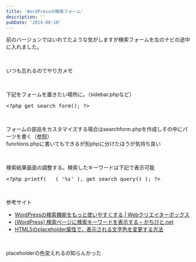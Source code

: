 ```yaml
---
title: 'WordPressの検索フォーム'
description: ''
pubDate: '2014-08-10'
---
```


<p>前のバージョンではいれてたような気がしますが検索フォームを左のナビの途中に入れました。</p>
<p>&nbsp;</p>
<p>いつも忘れるのでやり方メモ</p>
<p>&nbsp;</p>
<p>下記をフォームを置きたい場所に。（sidebar.phpなど）</p>
<pre class="brush: php; title: ; notranslate" title="">&lt;?php get_search_form(); ?&gt;</pre>
<p>&nbsp;</p>
<p>フォームの部品をカスタマイズする場合はsearchform.phpを作成しその中にパーツを書く（<a href="http://www.webcreatorbox.com/tech/wordpress-search/">参照</a>）<br>
functions.phpに書いてもできるが別phpに分けたほうが気持ち良い</p>
<p>&nbsp;</p>
<p>検索結果画面の調整する。検索したキーワードは下記で表示可能</p>
<pre class="brush: php; title: ; notranslate" title="">&lt;?php printf( __( '%s' ), get_search_query() ); ?&gt;</pre>
<p>&nbsp;</p>
<p>参考サイト</p>
<ul>
<li><a href="http://www.webcreatorbox.com/tech/wordpress-search/">WordPressの検索機能をもっと使いやすくする | Webクリエイターボックス</a></li>
<li><a href="http://kachibito.net/wp-code/show-search-result">[WordPress] 検索ページに検索キーワードを表示する – かちびと.net</a></li>
<li><a href="http://howtohp.com/2012/01/29/html5-placeholder-style/">HTML5のplaceholder属性で、表示される文字色を変更する方法</a></li>
</ul>
<p>&nbsp;</p>
<p>placeholderの色変えれるの知らんかった</p>
